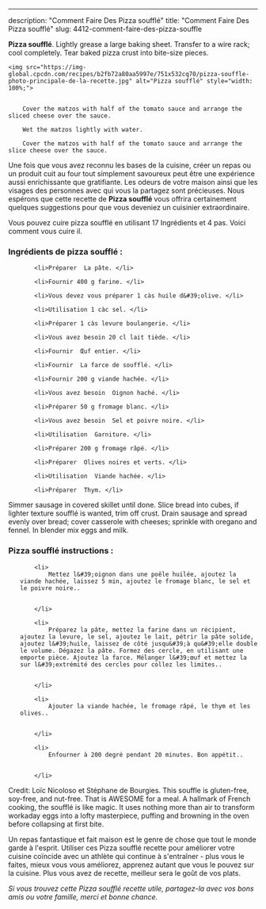 ---
description: "Comment Faire Des Pizza soufflé"
title: "Comment Faire Des Pizza soufflé"
slug: 4412-comment-faire-des-pizza-souffle

<p>
	<strong>Pizza soufflé</strong>. 
	Lightly grease a large baking sheet. Transfer to a wire rack; cool completely. Tear baked pizza crust into bite-size pieces.
</p>
<p>
	
	<img src="https://img-global.cpcdn.com/recipes/b2fb72a80aa5997e/751x532cq70/pizza-souffle-photo-principale-de-la-recette.jpg" alt="Pizza soufflé" style="width: 100%;">
	
	
		Cover the matzos with half of the tomato sauce and arrange the sliced cheese over the sauce.
	
		Wet the matzos lightly with water.
	
		Cover the matzos with half of the tomato sauce and arrange the slice cheese over the sauce.
	
</p>

Une fois que vous avez reconnu les bases de la cuisine, créer un repas ou un produit cuit au four tout simplement savoureux peut être une expérience aussi enrichissante que gratifiante. Les odeurs de votre maison ainsi que les visages des personnes avec qui vous la partagez sont précieuses. Nous espérons que cette recette de <strong> Pizza soufflé </strong> vous offrira certainement quelques suggestions pour que vous deveniez un cuisinier extraordinaire.

<!--inarticleads1-->

Vous pouvez cuire pizza soufflé en utilisant 17 Ingrédients et 4 pas. Voici comment vous cuire il.

<h3>Ingrédients de pizza soufflé :</h3>

<ol>
	
		<li>Préparer  La pâte. </li>
	
		<li>Fournir 400 g farine. </li>
	
		<li>Vous devez vous préparer 1 càs huile d&#39;olive. </li>
	
		<li>Utilisation 1 càc sel. </li>
	
		<li>Préparer 1 càs levure boulangerie. </li>
	
		<li>Vous avez besoin 20 cl lait tiède. </li>
	
		<li>Fournir  Œuf entier. </li>
	
		<li>Fournir  La farce de soufflé. </li>
	
		<li>Fournir 200 g viande hachée. </li>
	
		<li>Vous avez besoin  Oignon haché. </li>
	
		<li>Préparer 50 g fromage blanc. </li>
	
		<li>Vous avez besoin  Sel et poivre noire. </li>
	
		<li>Utilisation  Garniture. </li>
	
		<li>Préparer 200 g fromage râpé. </li>
	
		<li>Préparer  Olives noires et verts. </li>
	
		<li>Utilisation  Viande hachée. </li>
	
		<li>Préparer  Thym. </li>
	
</ol>

Simmer sausage in covered skillet until done. Slice bread into cubes, if lighter texture soufflé is wanted, trim off crust. Drain sausage and spread evenly over bread; cover casserole with cheeses; sprinkle with oregano and fennel. In blender mix eggs and milk. 

<!--inarticleads2-->

<h3>Pizza soufflé instructions :</h3>

<ol>
	
		<li>
			Mettez l&#39;oignon dans une poêle huilée, ajoutez la viande hachée, laissez 5 min, ajoutez le fromage blanc, le sel et le poivre noire..
			
			
		</li>
	
		<li>
			Préparez la pâte, mettez la farine dans un récipient, ajoutez la levure, le sel, ajoutez le lait, pétrir la pâte solide, ajoutez l&#39;huile, laissez de côté jusqu&#39;à qu&#39;elle double le volume. Dégazez la pâte. Formez des cercle, en utilisant une emporte pièce. Ajoutez la farce. Mélanger l&#39;œuf et mettez la sur l&#39;extrémité des cercles pour collez les limites..
			
			
		</li>
	
		<li>
			Ajouter la viande hachée, le fromage râpé, le thym et les olives..
			
			
		</li>
	
		<li>
			Enfourner à 200 degré pendant 20 minutes. Bon appétit..
			
			
		</li>
	
</ol>

Credit: Loïc Nicoloso et Stéphane de Bourgies. This souffle is gluten-free, soy-free, and nut-free. That is AWESOME for a meal. A hallmark of French cooking, the soufflé is like magic. It uses nothing more than air to transform workaday eggs into a lofty masterpiece, puffing and browning in the oven before collapsing at first bite. 

<!--inarticleads1-->

<p>
Un repas fantastique et fait maison est le genre de chose que tout le monde garde à l'esprit. Utiliser ces Pizza soufflé recette pour améliorer votre cuisine coïncide avec un athlète qui continue à s'entraîner - plus vous le faites, mieux vous vous améliorez, apprenez autant que vous le pouvez sur la cuisine. Plus vous avez de recette, meilleur sera le goût de vos plats.
</p>

<p>
<i>Si vous trouvez cette Pizza soufflé recette utile, partagez-la avec vos bons amis ou votre famille, merci et bonne chance.</i>
</p>

